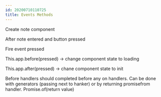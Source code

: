 ```yaml
---
id: 20200710110725
title: Events Methods
---
```


Create note component

After note entered and button pressed

Fire event pressed

This.app.before(pressed) -> change component state to loading

This.app.after(pressed) -> chane component state to init

Before handlers should completed before any on handlers. Can be done with generators (passing next to hanker) or by returning promisefrom handler. Promise.of(return value)
